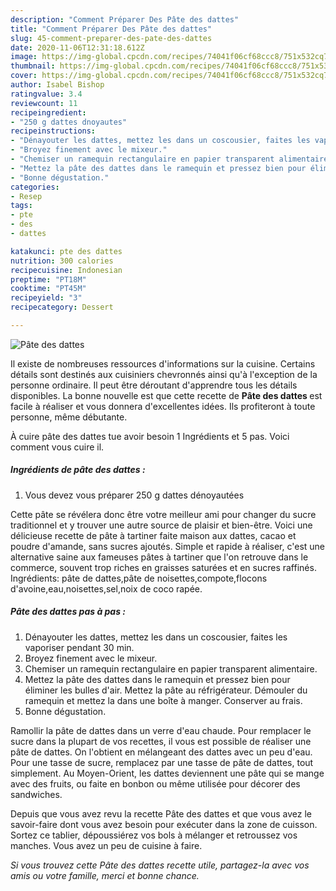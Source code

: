 ```yaml
---
description: "Comment Préparer Des Pâte des dattes"
title: "Comment Préparer Des Pâte des dattes"
slug: 45-comment-preparer-des-pate-des-dattes
date: 2020-11-06T12:31:18.612Z
image: https://img-global.cpcdn.com/recipes/74041f06cf68ccc8/751x532cq70/pate-des-dattes-photo-principale-de-la-recette.jpg
thumbnail: https://img-global.cpcdn.com/recipes/74041f06cf68ccc8/751x532cq70/pate-des-dattes-photo-principale-de-la-recette.jpg
cover: https://img-global.cpcdn.com/recipes/74041f06cf68ccc8/751x532cq70/pate-des-dattes-photo-principale-de-la-recette.jpg
author: Isabel Bishop
ratingvalue: 3.4
reviewcount: 11
recipeingredient:
- "250 g dattes dnoyautes"
recipeinstructions:
- "Dénayouter les dattes, mettez les dans un coscousier, faites les vaporiser pendant 30 min."
- "Broyez finement avec le mixeur."
- "Chemiser un ramequin rectangulaire en papier transparent alimentaire."
- "Mettez la pâte des dattes dans le ramequin et pressez bien pour éliminer les bulles d&#39;air. Mettez la pâte au réfrigérateur. Démouler du ramequin et mettez la dans une boîte à manger. Conserver au frais."
- "Bonne dégustation."
categories:
- Resep
tags:
- pte
- des
- dattes

katakunci: pte des dattes 
nutrition: 300 calories
recipecuisine: Indonesian
preptime: "PT18M"
cooktime: "PT45M"
recipeyield: "3"
recipecategory: Dessert

---
```



![Pâte des dattes](https://img-global.cpcdn.com/recipes/74041f06cf68ccc8/751x532cq70/pate-des-dattes-photo-principale-de-la-recette.jpg)

Il existe de nombreuses ressources d'informations sur la cuisine. Certains détails sont destinés aux cuisiniers chevronnés ainsi qu'à l'exception de la personne ordinaire. Il peut être déroutant d'apprendre tous les détails disponibles. La bonne nouvelle est que cette recette de <strong> Pâte des dattes </strong> est facile à réaliser et vous donnera d'excellentes idées. Ils profiteront à toute personne, même débutante.

<!--inarticleads1-->

À cuire pâte des dattes tue avoir besoin 1 Ingrédients et 5 pas. Voici comment vous cuire il.

##### Ingrédients de pâte des dattes :

1. Vous devez vous préparer 250 g dattes dénoyautées


Cette pâte se révélera donc être votre meilleur ami pour changer du sucre traditionnel et y trouver une autre source de plaisir et bien-être. Voici une délicieuse recette de pâte à tartiner faite maison aux dattes, cacao et poudre d&#39;amande, sans sucres ajoutés. Simple et rapide à réaliser, c&#39;est une alternative saine aux fameuses pâtes à tartiner que l&#39;on retrouve dans le commerce, souvent trop riches en graisses saturées et en sucres raffinés. Ingrédients: pâte de dattes,pâte de noisettes,compote,flocons d&#39;avoine,eau,noisettes,sel,noix de coco rapée. 

<!--inarticleads2-->

##### Pâte des dattes pas à pas :

1. Dénayouter les dattes, mettez les dans un coscousier, faites les vaporiser pendant 30 min.
1. Broyez finement avec le mixeur.
1. Chemiser un ramequin rectangulaire en papier transparent alimentaire.
1. Mettez la pâte des dattes dans le ramequin et pressez bien pour éliminer les bulles d&#39;air. Mettez la pâte au réfrigérateur. Démouler du ramequin et mettez la dans une boîte à manger. Conserver au frais.
1. Bonne dégustation.


Ramollir la pâte de dattes dans un verre d&#39;eau chaude. Pour remplacer le sucre dans la plupart de vos recettes, il vous est possible de réaliser une pâte de dattes. On l&#39;obtient en mélangeant des dattes avec un peu d&#39;eau. Pour une tasse de sucre, remplacez par une tasse de pâte de dattes, tout simplement. Au Moyen-Orient, les dattes deviennent une pâte qui se mange avec des fruits, ou faite en bonbon ou même utilisée pour décorer des sandwiches. 

<!--inarticleads1-->

<p>
Depuis que vous avez revu la recette Pâte des dattes et que vous avez le savoir-faire dont vous avez besoin pour exécuter dans la zone de cuisson. Sortez ce tablier, dépoussiérez vos bols à mélanger et retroussez vos manches. Vous avez un peu de cuisine à faire.
</p>

<p>
<i>Si vous trouvez cette Pâte des dattes recette utile, partagez-la avec vos amis ou votre famille, merci et bonne chance.</i>
</p>
